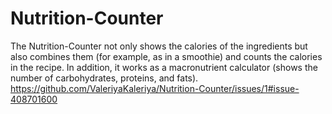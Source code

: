 # Nutrition-Counter
The Nutrition-Counter not only shows the calories of the ingredients but also combines them (for example, as in a smoothie) and counts the calories in the recipe. In addition, it works as a macronutrient calculator (shows the number of carbohydrates, proteins, and fats).
https://github.com/ValeriyaKaleriya/Nutrition-Counter/issues/1#issue-408701600

